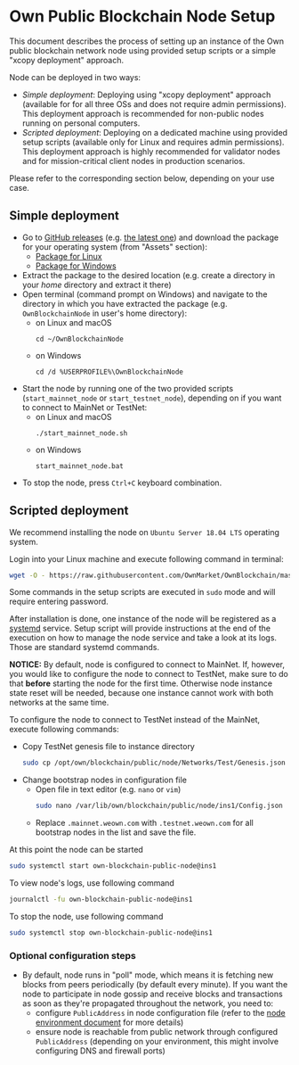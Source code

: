 # Own Public Blockchain Node Setup

This document describes the process of setting up an instance of the Own public blockchain network node using provided setup scripts or a simple "xcopy deployment" approach.

Node can be deployed in two ways:

- _Simple deployment_: Deploying using "xcopy deployment" approach (available for for all three OSs and does not require admin permissions). This deployment approach is recommended for non-public nodes running on personal computers.
- _Scripted deployment_: Deploying on a dedicated machine using provided setup scripts (available only for Linux and requires admin permissions). This deployment approach is highly recommended for validator nodes and for mission-critical client nodes in production scenarios.

Please refer to the corresponding section below, depending on your use case.

## Simple deployment

- Go to [GitHub releases](https://github.com/OwnMarket/OwnBlockchain/releases) (e.g. [the latest one](https://github.com/OwnMarket/OwnBlockchain/releases/latest)) and download the package for your operating system (from "Assets" section):
    - [Package for Linux](https://github.com/OwnMarket/OwnBlockchain/releases/latest/download/OwnPublicBlockchainNode_linux-x64.tar.gz)
    - [Package for Windows](https://github.com/OwnMarket/OwnBlockchain/releases/latest/download/OwnPublicBlockchainNode_win-x64.zip)
- Extract the package to the desired location (e.g. create a directory in your _home_ directory and extract it there)
- Open terminal (command prompt on Windows) and navigate to the directory in which you have extracted the package (e.g. `OwnBlockchainNode` in user's home directory):
    - on Linux and macOS
        ```
        cd ~/OwnBlockchainNode
        ```
    - on Windows
        ```
        cd /d %USERPROFILE%\OwnBlockchainNode
        ```
- Start the node by running one of the two provided scripts (`start_mainnet_node` or `start_testnet_node`), depending on if you want to connect to MainNet or TestNet:
    - on Linux and macOS
        ```
        ./start_mainnet_node.sh
        ```
    - on Windows
        ```
        start_mainnet_node.bat
        ```
- To stop the node, press `Ctrl+C` keyboard combination.

## Scripted deployment

We recommend installing the node on `Ubuntu Server 18.04 LTS` operating system.

Login into your Linux machine and execute following command in terminal:

```bash
wget -O - https://raw.githubusercontent.com/OwnMarket/OwnBlockchain/master/Docs/Nodes/setup_linux_node.sh | bash
```

Some commands in the setup scripts are executed in `sudo` mode and will require entering password.

After installation is done, one instance of the node will be registered as a [systemd](https://en.wikipedia.org/wiki/Systemd) service. Setup script will provide instructions at the end of the execution on how to manage the node service and take a look at its logs. Those are standard systemd commands.

**NOTICE:** By default, node is configured to connect to MainNet. If, however, you would like to configure the node to connect to TestNet, make sure to do that **before** starting the node for the first time. Otherwise node instance state reset will be needed, because one instance cannot work with both networks at the same time.

To configure the node to connect to TestNet instead of the MainNet, execute following commands:

- Copy TestNet genesis file to instance directory
    ```bash
    sudo cp /opt/own/blockchain/public/node/Networks/Test/Genesis.json /var/lib/own/blockchain/public/node/ins1/Genesis.json
    ```
- Change bootstrap nodes in configuration file
    - Open file in text editor (e.g. `nano` or `vim`)
        ```bash
        sudo nano /var/lib/own/blockchain/public/node/ins1/Config.json
        ```
    - Replace `.mainnet.weown.com` with `.testnet.weown.com` for all bootstrap nodes in the list and save the file.

At this point the node can be started

```bash
sudo systemctl start own-blockchain-public-node@ins1
```

To view node's logs, use following command

```bash
journalctl -fu own-blockchain-public-node@ins1
```

To stop the node, use following command

```bash
sudo systemctl stop own-blockchain-public-node@ins1
```

### Optional configuration steps

- By default, node runs in "poll" mode, which means it is fetching new blocks from peers periodically (by default every minute). If you want the node to participate in node gossip and receive blocks and transactions as soon as they're propagated throughout the network, you need to:
    - configure `PublicAddress` in node configuration file (refer to the [node environment document](NodeEnvironment.md#configuration-file) for more details)
    - ensure node is reachable from public network through configured `PublicAddress` (depending on your environment, this might involve configuring DNS and firewall ports)
